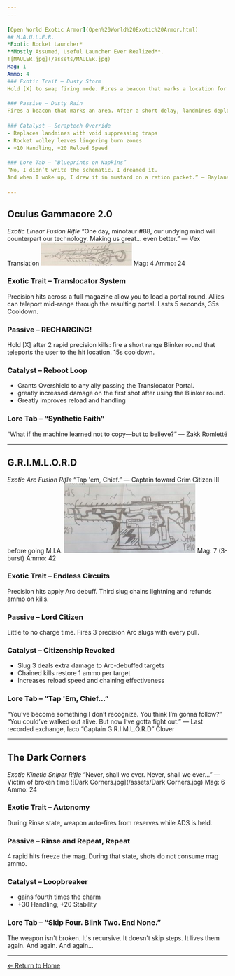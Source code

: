 ```yaml
---
---

[Open World Exotic Armor](Open%20World%20Exotic%20Armor.html)
## M.A.U.L.E.R.
*Exotic Rocket Launcher*
**Mostly Assumed, Useful Launcher Ever Realized**.
![MAULER.jpg](/assets/MAULER.jpg)
Mag: 1
Ammo: 4
### Exotic Trait – Dusty Storm
Hold [X] to swap firing mode. Fires a beacon that marks a location for a delayed barrage of high-damage rockets.

### Passive – Dusty Rain
Fires a beacon that marks an area. After a short delay, landmines deploy across the zone. Mines arm after 1.5 seconds and detonate on proximity.

### Catalyst – Scraptech Override
- Replaces landmines with void suppressing traps
- Rocket volley leaves lingering burn zones
- +10 Handling, +20 Reload Speed

### Lore Tab – “Blueprints on Napkins”
“No, I didn’t write the schematic. I dreamed it.
And when I woke up, I drew it in mustard on a ration packet.” — Baylanard

---
```


## Oculus Gammacore 2.0
*Exotic Linear Fusion Rifle*
“One day, minotaur #88, our undying mind will counterpart our technology. Making us great... even better.” — Vex Translation
![Gammacore.jpg](/assets/Gammacore.jpg)
Mag: 4
Ammo: 24
### Exotic Trait – Translocator System
Precision hits across a full magazine allow you to load a portal round. Allies can teleport mid-range through the resulting portal. Lasts 5 seconds, 35s Cooldown.

### Passive – RECHARGING!
Hold [X] after 2 rapid precision kills: fire a short range Blinker round that teleports the user to the hit location. 15s cooldown.

### Catalyst – Reboot Loop
-  Grants Overshield to any ally passing the Translocator Portal.
- greatly increased damage on the first shot after using the Blinker round.
- Greatly improves reload and handling

### Lore Tab – “Synthetic Faith”
“What if the machine learned not to copy—but to believe?” — Zakk Romletté

---

## G.R.I.M.L.O.R.D
*Exotic Arc Fusion Rifle*
“Tap 'em, Chief.” — Captain toward Grim Citizen III before going M.I.A.
![GRIMLORD.jpg](/assets/GRIMLORD.jpg)
Mag: 7 (3-burst)
Ammo: 42
### Exotic Trait – Endless Circuits
Precision hits apply Arc debuff. Third slug chains lightning and refunds ammo on kills.

### Passive – Lord Citizen
Little to no charge time. Fires 3 precision Arc slugs with every pull.

### Catalyst – Citizenship Revoked
- Slug 3 deals extra damage to Arc-debuffed targets
- Chained kills restore 1 ammo per target
- Increases reload speed and chaining effectiveness

### Lore Tab – “Tap 'Em, Chief…”
“You’ve become something I don’t recognize. You think I’m gonna follow?”
“You could’ve walked out alive. But now I’ve gotta fight out.”
— Last recorded exchange, Iaco “Captain G.R.I.M.L.O.R.D” Clover

---

## The Dark Corners
*Exotic Kinetic Sniper Rifle*
“Never, shall we ever. Never, shall we ever...” — Victim of broken time
![Dark Corners.jpg](/assets/Dark Corners.jpg)
Mag: 6
Ammo: 24
### Exotic Trait – Autonomy
During Rinse state, weapon auto-fires from reserves while ADS is held.

### Passive – Rinse and Repeat, Repeat
4 rapid hits freeze the mag. During that state, shots do not consume mag ammo.

### Catalyst – Loopbreaker
- gains fourth times the charm
- +30 Handling, +20 Stability

### Lore Tab – “Skip Four. Blink Two. End None.”
The weapon isn't broken. It's recursive.
It doesn't skip steps.
It lives them again. And again. And again...

---
[← Return to Home](./index.md)
